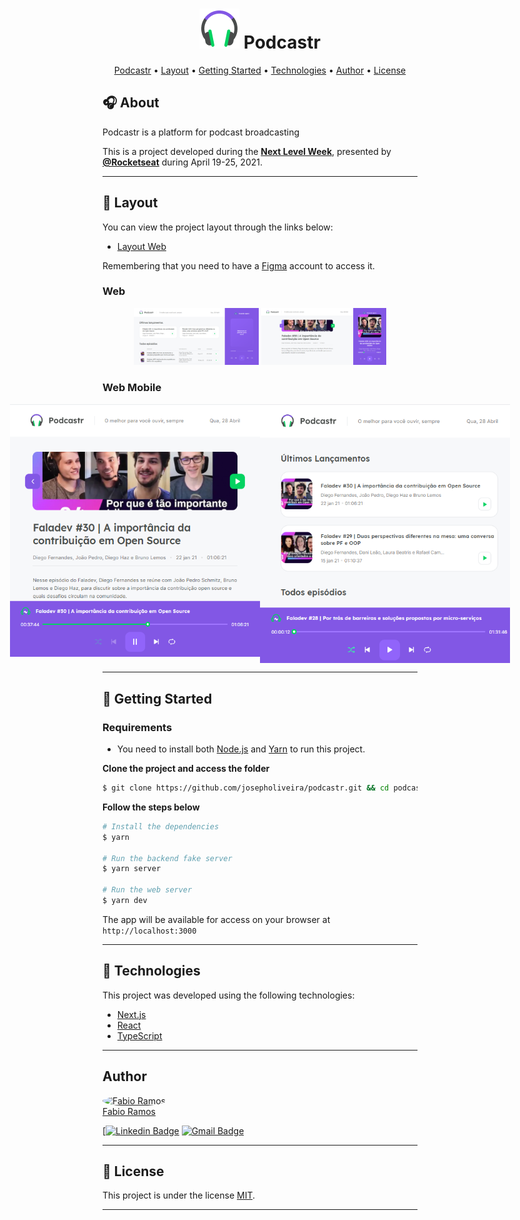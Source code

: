 <h1 align="center">
    <img alt="Icon" title="#Icon" src=".github/icon.png"/>
    <span align="center">Podcastr</span>
</h1>

<p align="center">
    <a href="#podcastr">Podcastr</a> •
    <a href="#layout">Layout</a> •
    <a href="#getting-started">Getting Started</a> • 
    <a href="#technologies">Technologies</a> • 
    <a href="#author">Author</a> • 
    <a href="#license">License</a>
</p>

## 🎧 About

Podcastr is a platform for podcast broadcasting

This is a project developed during the **[Next Level Week](https://nextlevelweek.com/)**, presented by **[@Rocketseat](https://github.com/Rocketseat)** during April 19-25, 2021.

---

## 🔖 Layout

You can view the project layout through the links below:

- [Layout Web](https://www.figma.com/file/UwFEntsHpHYJlHNQAQr4gA/Podcastr?node-id=160%3A2761) 

Remembering that you need to have a [Figma](http://figma.com/) account to access it.

### Web

<p align="center">
  <img alt="Podcastr" title="#Podcastr" src=".github/web-layout-1.png" width="200px">

  <img alt="Podcastr" title="#Podcastr" src=".github/web-layout-2.png" width="200px">
</p>

### Web Mobile

<p align="center" style="display: flex; align-items: flex-start; justify-content: center;">
  <img alt="Podcastr" title="#Podcastr" src=".github/web-mobile-layout-1.png" width="400px">

  <img alt="Podcastr" title="#Podcastr" src=".github/web-mobile-layout-2.png" width="400px">
</p>

---

## 🚀 Getting Started

### Requirements

- You need to install both [Node.js](https://nodejs.org/en/download/) and [Yarn](https://yarnpkg.com/) to run this project.

**Clone the project and access the folder**

```bash
$ git clone https://github.com/josepholiveira/podcastr.git && cd podcastr
```

**Follow the steps below**

```bash
# Install the dependencies
$ yarn

# Run the backend fake server
$ yarn server

# Run the web server
$ yarn dev
```

The app will be available for access on your browser at `http://localhost:3000`

---

## 🧪 Technologies

This project was developed using the following technologies:

- [Next.js](https://nextjs.org/)
- [React](https://reactjs.org)
- [TypeScript](https://www.typescriptlang.org/)

---

## Author

<a href="https://blog.rocketseat.com.br/author/thiago/">
 <img style="border-radius: 50%;" src="https://avatars.githubusercontent.com/u/34969286?s=400&u=15eb378fc8be34ee27c691a916634fe9a7a999a0&v=4" width="100px;" alt="Fabio Ramos"/>
 <br />
 <span>Fabio Ramos</span>
 </a> 
 <br />

[[![Linkedin Badge](https://img.shields.io/badge/-Thiago-blue?style=flat-square&logo=Linkedin&logoColor=white&link=https://www.linkedin.com/in/tgmarinho/)](https://www.linkedin.com/in/fabioalvesramos/) 
[![Gmail Badge](https://img.shields.io/badge/-tgmarinho@gmail.com-c14438?style=flat-square&logo=Gmail&logoColor=white&link=mailto:fabioalvesramos12@gmail.com)](mailto:tgmarinho@gmail.com)

---

## 📝 License

This project is under the license [MIT](./LICENSE).

---
